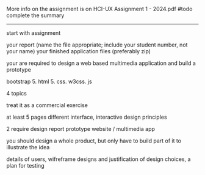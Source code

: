 More info on the assignment is on HCI-UX Assignment 1 - 2024.pdf
#todo complete the summary
__________________________________________________________________________________________________________
start with assignment

your report (name the file appropriate; include your student number, not your name)
your finished application files (preferably zip)

your are required to design a web based multimedia application and build a prototype

bootstrap 5. html 5. css. w3css. js

4 topics

treat it as a commercial exercise

at least 5 pages
different interface, interactive design principles

2 require
design report
prototype website / multimedia app

you should design a whole product, but only have to build part of it to illustrate the idea

details of users, wifreframe designs and justification of design choices, a plan for testing
